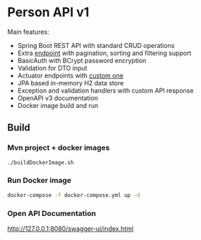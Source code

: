 # Person API v1

Main features:

* Spring Boot REST API with standard CRUD operations
* Extra [endpoint](http://127.0.0.1:8080/api/v1/list) with pagination, sorting and filtering support
* BasicAuth with BCrypt password encryption
* Validation for DTO input
* Actuator endpoints with [custom one](http://127.0.0.1:8080/actuator/total-persons)
* JPA based in-memory H2 data store
* Exception and validation handlers with custom API response
* OpenAPI v3 documentation
* Docker image build and run


## Build

### Mvn project + docker images

```bash
./buildDockerImage.sh
```

### Run Docker image

```bash
docker-compose -f docker-compose.yml up -d
```


### Open API Documentation

http://127.0.0.1:8080/swagger-ui/index.html

